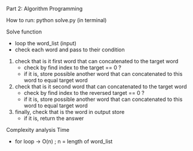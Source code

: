 Part 2: Algorithm Programming

How to run:
python solve.py (in terminal)

Solve function
- loop the word_list (input)
- check each word and pass to their condition
1. check that is it first word that can concatenated to the target word 
    - check by find index to the target == 0 ?
    - if it is, store possible another word that can concatenated to this word to equal target word
2. check that is it second word that can concatenated to the target word 
    - check by find index to the reversed target == 0 ?
    - if it is, store possible another word that can concatenated to this word to equal target word 
3. finally, check that is the word in output store
    - if it is, return the answer

Complexity analysis
Time
- for loop -> O(n) ; n = length of word_list

